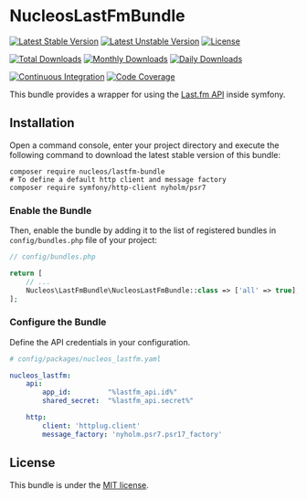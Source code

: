 NucleosLastFmBundle
===================
[![Latest Stable Version](https://poser.pugx.org/nucleos/lastfm-bundle/v/stable)](https://packagist.org/packages/nucleos/lastfm-bundle)
[![Latest Unstable Version](https://poser.pugx.org/nucleos/lastfm-bundle/v/unstable)](https://packagist.org/packages/nucleos/lastfm-bundle)
[![License](https://poser.pugx.org/nucleos/lastfm-bundle/license)](https://packagist.org/packages/nucleos/lastfm-bundle)

[![Total Downloads](https://poser.pugx.org/nucleos/lastfm-bundle/downloads)](https://packagist.org/packages/nucleos/lastfm-bundle)
[![Monthly Downloads](https://poser.pugx.org/nucleos/lastfm-bundle/d/monthly)](https://packagist.org/packages/nucleos/lastfm-bundle)
[![Daily Downloads](https://poser.pugx.org/nucleos/lastfm-bundle/d/daily)](https://packagist.org/packages/nucleos/lastfm-bundle)

[![Continuous Integration](https://github.com/nucleos/NucleosLastFmBundle/workflows/Continuous%20Integration/badge.svg)](https://github.com/nucleos/NucleosLastFmBundle/actions)
[![Code Coverage](https://codecov.io/gh/nucleos/NucleosLastFmBundle/branch/main/graph/badge.svg)](https://codecov.io/gh/nucleos/NucleosLastFmBundle)

This bundle provides a wrapper for using the [Last.fm API] inside symfony.

## Installation

Open a command console, enter your project directory and execute the following command to download the latest stable version of this bundle:

```
composer require nucleos/lastfm-bundle
# To define a default http client and message factory
composer require symfony/http-client nyholm/psr7
```

### Enable the Bundle

Then, enable the bundle by adding it to the list of registered bundles in `config/bundles.php` file of your project:

```php
// config/bundles.php

return [
    // ...
    Nucleos\LastFmBundle\NucleosLastFmBundle::class => ['all' => true],
];
```

### Configure the Bundle

Define the API credentials in your configuration.

```yaml
# config/packages/nucleos_lastfm.yaml

nucleos_lastfm:
    api:
        app_id:         "%lastfm_api.id%"
        shared_secret:  "%lastfm_api.secret%"

    http:
        client: 'httplug.client'
        message_factory: 'nyholm.psr7.psr17_factory'
```

## License

This bundle is under the [MIT license](LICENSE.md).

[Last.fm API]: http://www.last.fm/api
